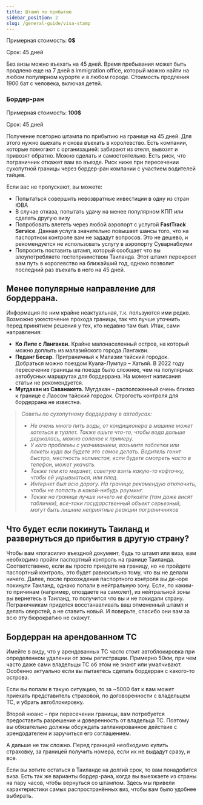 ```yaml
---
title: Штамп по прибытию
sidebar_position: 2
slug: /general-guide/visa-stamp
---
```


Примерная стоимость: **0$**

Срок: 45 дней

Без визы можно въехать на 45 дней. Время пребывания может быть продлено еще на 7 дней в immigration office, который можно найти на любом популярном курорте и в любом городе. Стоимость продления 1900 бат с человека, включая детей.


### Бордер-ран

Примерная стоимость: **100$**

Срок: 45 дней

Получение повторно штампа по прибытию на границе на 45 дней. Для этого нужно выехать и снова въехать в королевство. Есть компании, которые помогают с организацией: забирают из отеля, вывозят и привозят обратно. Можно сделать и самостоятельно. Есть риск, что пограничник откажет вам во въезде. Риск ниже при пересечении сухопутной границы через бордер-ран компании с участием водителей тайцев.

Если вас не пропускают, вы можете:
- Попытаться совершить невозвратные инвестиции в одну из стран ЮВА
- В случае отказа, попытать удачу на менее популярном КПП или сделать другую визу
- Попробовать влететь через любой аэропорт с услугой **FastTrack Service**. Данная услуга значительно повышает шансы того, что на паспортном контроле вам не зададут вопросов. Это не дешево, и рекомендуется не использовать услугу в аэропорту Суварнабхуми
- Попросить поставить штамп, который сообщает что вы злоупотребляете гостеприимством Таиланда. Этот штамп перекроет вам путь в королевство на ближайший год, однако позволит последний раз въехать в него на 45 дней.


## Менее популярные направление для бордеррана.

Информация по ним крайне неактуальная, т.к. пользуются ими редко. Возможно ужесточение прохода границы, так что лучше уточнить перед принятием решения у тех, кто недавно там был. Итак, сами направления:
- **Ко Липе с Лангакви.** Крайне малонаселенный остров, на который можно доплыть из малазийского города Лангакви.
- **Педанг Бесар.** Приграничный к Малазии тайский городок. Добраться можно поездом Куала-Лумпур – Хатьяй. В 2022 году пересечение границы на поезде было сложнее, чем на популярных автобусных маршрутах для бордеррана. На момент написания статьи не рекомендуется.
- **Мугдахан из Саванакета.** Мугдахан – расположенный очень близко к границе с Лаосом тайский городок. Строгость контроля для бордеррана не известна.


> *Советы по сухопутному бордеррану в автобусах:*
> - *Не очень много пить воды, от кондиционера в машине может хотеться в туалет. Также ешьте что-то, чтобы вода дольше держалась, можно соленое к примеру.*
> - *У кого проблемы с укачиванием, возьмите таблетки или пакеты куда вы будете это самое делать. Водитель гонит быстро, местность холмистая, если будете смотреть часто в телефон, может укачать.*
> - *Также тем кто мерзнет, советую взять какую-то кофточку, чтобы ей укрывыаться, или плед.*
> - *Интернет был всю дорогу. На границе рекомендую отключить, чтобы не попасть в какой-нибудь роуминг.*
> - *Также на границе лучше ничего не фоткайте (там даже висят таблички), все-таки государственный объект серьезный, могут быть лишние неприятные реакции пограничников*


## Что будет если покинуть Таиланд и развернуться до прибытия в другую страну?
Чтобы вам «погасили» въездной документ, будь то штамп или виза, вам необходимо пройти паспортный контроль на границе Таиланда. Соответственно, если вы просто приедете на границу, но не пройдете паспортный контроль, это будет равносильно тому, что вы не делали ничего. Далее, после прохождения паспортного контроля вы де-юре покинули Таиланд, однако попали в нейтральную зону. Если, по каким- то причинам (например, опоздаете на самолет), из нейтральной зоны вы вернетесь в Таиланд, то получится что вы и не покидали страну. Пограничникам придется восстанавливать ваш отмененный штамп и делать оверстей, а не ставить новый. И поверьте, спасибо они вам за всю эту бюрократию не скажут.


## Бордерран на арендованном ТС
Имейте в виду, что у арендованных ТС часто стоит автоблокировка при определенном удалении от зоны регистрации. Примерно 50км, при чем часто даже сами владельцы ТС об этом не знают или умалчивают. Особенно актуально если вы пытаетесь сделать бордерран с какого-то
острова. 

Если вы попали в такую ситуацию, то за ~5000 бат к вам может приехать представитель страховой, по договоренности с владельцем ТС, и убрать автоблокировку. 

Второй нюанс – при пересечении границы, вам потребуется предоставить разрешение и доверенность от владельца ТС. Поэтому вы обязательно должны обсуждать запланированное действие с арендодателем и заручиться его соглашением. 

А дальше не так сложно. Перед границей необходимо купить страховку, за границей получить номера, если их не выдадут сразу, и все.

Если вы хотите остаться в Таиланде на долгий срок, то вам понадобится виза. Есть так же варианты бордер-рана, когда вы выезжаете из страны на пару часов, чтобы вернуться со штампом. Здесь мы привели характеристики самых распространённых виз, чтобы вам было удобнее выбирать.